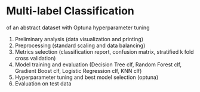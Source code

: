 # Multi-label Classification
of an abstract dataset with Optuna hyperparameter tuning 

1) Preliminary analysis (data visualization and printing)
2) Preprocessing (standard scaling and data balancing)
3) Metrics selection (classification report, confusion matrix, stratified k fold cross validation)
4) Model training and evaluation (Decision Tree clf, Random Forest clf, Gradient Boost clf, Logistic Regression clf, KNN clf)
5) Hyperparameter tuning and best model selection (optuna)
6) Evaluation on test data
